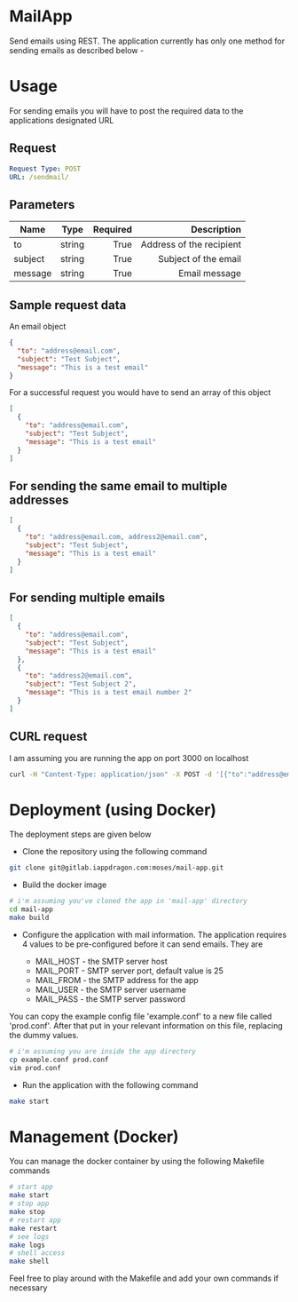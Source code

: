 MailApp
=========

Send emails using REST. The application currently has only one method for sending emails as described below -

# Usage

For sending emails you will have to post the required data to the applications designated URL

## Request

```yaml
Request Type: POST
URL: /sendmail/
```

## Parameters

| Name    | Type   | Required  | Description              |
| ------- |:------:| ---------:| -----------------------: |
| to      | string | True      | Address of the recipient |
| subject | string | True      | Subject of the email     |
| message | string | True      | Email message            |

## Sample request data
An email object

```json
{
  "to": "address@email.com",
  "subject": "Test Subject",
  "message": "This is a test email"
}
```
For a successful request you would have to send an array of this object

```json
[
  {
    "to": "address@email.com",
    "subject": "Test Subject",
    "message": "This is a test email"
  }
]
```
## For sending the same email to multiple addresses

```json
[
  {
    "to": "address@email.com, address2@email.com",
    "subject": "Test Subject",
    "message": "This is a test email"
  }
]
```
## For sending multiple emails

```json
[
  {
    "to": "address@email.com",
    "subject": "Test Subject",
    "message": "This is a test email"
  },
  {
    "to": "address2@email.com",
    "subject": "Test Subject 2",
    "message": "This is a test email number 2"
  }
]
```

## CURL request

I am assuming you are running the app on port 3000 on localhost

```bash
curl -H "Content-Type: application/json" -X POST -d '[{"to":"address@email.com","subject":"Test Subject","message":"This is a test email"}]' http://localhost:3000/sendmail
```
# Deployment (using Docker)

The deployment steps are given below
* Clone the repository using the following command

```bash
git clone git@gitlab.iappdragon.com:moses/mail-app.git
```
* Build the docker image

```bash
# i'm assuming you've cloned the app in 'mail-app' directory
cd mail-app
make build
```
* Configure the application with mail information. The application requires 4 values to be pre-configured before it can send emails. They are

  * MAIL_HOST - the SMTP server host
  * MAIL_PORT - SMTP server port, default value is 25
  * MAIL_FROM - the SMTP address for the app
  * MAIL_USER - the SMTP server username
  * MAIL_PASS - the SMTP server password

You can copy the example config file 'example.conf' to a new file called 'prod.conf'. After that put in your relevant information on this file, replacing the dummy values.
```bash
# i'm assuming you are inside the app directory
cp example.conf prod.conf
vim prod.conf
```
* Run the application with the following command

```bash
make start
```
# Management (Docker)

You can manage the docker container by using the following Makefile commands

```bash
# start app
make start
# stop app
make stop
# restart app
make restart
# see logs
make logs
# shell access
make shell
```
Feel free to play around with the Makefile and add your own commands if necessary
